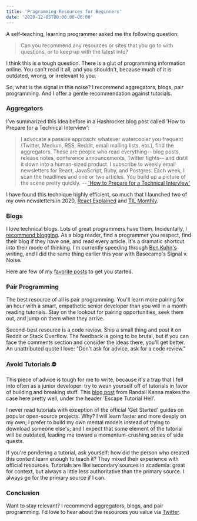```yaml
---
title: 'Programming Resources for Beginners'
date: '2020-12-05T00:00:00-06:00'
---
```


A self-teaching, learning programmer asked me the following question:

> Can you recommend any resources or sites that you go to with questions, or to
keep up with the latest info?

I think this is a tough question. There is a glut of programming information
online. You can't read it all, and you shouldn't, because much of it is
outdated, wrong, or irrelevant to you.

So, what is the signal in this noise? I recommend aggregators, blogs, pair
programming. And I offer a gentle recommendation against  tutorials.

### Aggregators

I've summarized this idea before in a Hashrocket blog post called 'How to
Prepare for a Technical Interview':

> I advocate a passive approach: whatever watercooler you frequent (Twitter,
Medium, RSS, Reddit, email mailing lists, etc.), find the aggregators. These
are people who read everything-- blog posts, release notes, conference
announcements, Twitter fights-- and distill it down into a human-sized product.
I subscribe to weekly email newsletters for React, JavaScript, Ruby, and
Postgres. Each week, I scan the headlines and one or two articles. You build up
a picture of the scene pretty quickly.
-- ['How to Prepare for a Technical Interview'](https://hashrocket.com/blog/posts/how-to-prepare-for-a-technical-interview)

I have found this technique highly efficient, so much that I launched two of my
own newsletters in 2020, [React
Explained](https://www.getrevue.co/profile/react-explained) and [TIL
Monthly](https://www.getrevue.co/profile/til/).

### Blogs

I love technical blogs. Lots of great programmers have them. Incidentally, I
[recommend blogging](/you-should-blog/). As a blog reader, find a programmer
you respect, find their blog if they have one, and read every article. It's a
dramatic shortcut into their mode of thinking. I'm currently speeding
through [Ben Kuhn's](https://www.benkuhn.net/) writing, and I did the same
thing earlier this year with Basecamp's Signal v. Noise.

Here are few of my [favorite
posts](/essays-on-programming-i-think-about-a-lot/) to get you started.

### Pair Programming

The best resource of all is pair programming. You'll learn more pairing for an
hour with a smart, empathetic senior developer than you will in a month reading
tutorials. Stay on the lookout for pairing opportunities, seek them out, and
jump on them when they arrive.

Second-best resource is a code review. Ship a small thing and post it on
Reddit or Stack Overflow. The feedback is going to be brutal, but if you can
face the comments section and consider the ideas there, you'll get better. An
unattributed quote I love: "Don't ask for advice, ask for a code review."

### Avoid Tutorials &#9940;

This piece of advice is tough for me to write, because it's a trap that I fell
into often as a junior developer: try to wean yourself off of tutorials in
favor of building and breaking stuff. This [blog
post](https://www.freecodecamp.org/news/become-a-standout-developer-and-accelerate-your-coding-skills/)
from Randall Kanna makes the case here pretty well, under the header 'Escape
Tutorial Hell'.

I never read tutorials with exception of the official 'Get Started' guides on
popular open-source projects. Why? I will learn faster and more deeply on my
own; I prefer to build my own mental models instead of trying to download
someone else's; and I expect that some element of the tutorial will be
outdated, leading me toward a momentum-crushing series of side quests.

If you're pondering a tutorial, ask yourself: how did the person who created
this content learn enough to teach it? They mixed their experience with
official resources. Tutorials are like secondary sources in academia: great for
context, but always a little less authoritative than the primary source. I
always go for the primary source if I can.

### Conclusion

Want to stay relevant? I recommend aggregators, blogs, and pair programming.
I'd love to hear about the resources you value via [Twitter][twitter].

[twitter]: https://twitter.com/jwworth
